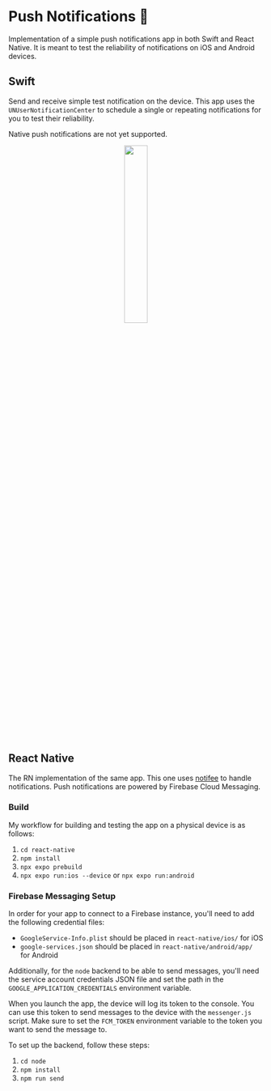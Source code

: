 # Push Notifications 🔔

Implementation of a simple push notifications app in both Swift and React Native. It is meant to test the reliability of notifications on iOS and Android devices.

## Swift

Send and receive simple test notification on the device. This app uses the `UNUserNotificationCenter` to schedule a single or repeating notifications for you to test their reliability.

Native push notifications are not yet supported.

<p align="center">
  <img src="https://github.com/Kajatin/notification-tester/assets/33018844/76638b1e-3d54-4f2f-bf47-05192a801b62" width="30%">
</p>

## React Native

The RN implementation of the same app. This one uses [notifee](https://notifee.app/) to handle notifications.
Push notifications are powered by Firebase Cloud Messaging.

### Build

My workflow for building and testing the app on a physical device is as follows:

1. `cd react-native`
1. `npm install`
1. `npx expo prebuild`
1. `npx expo run:ios --device` or `npx expo run:android`

### Firebase Messaging Setup

In order for your app to connect to a Firebase instance, you'll need to add the following
credential files:

* `GoogleService-Info.plist` should be placed in `react-native/ios/` for iOS
* `google-services.json` should be placed in `react-native/android/app/` for Android

Additionally, for the `node` backend to be able to send messages, you'll need the
service account credentials JSON file and set the path in the `GOOGLE_APPLICATION_CREDENTIALS`
environment variable.

When you launch the app, the device will log its token to the console. You can use this token
to send messages to the device with the `messenger.js` script. Make sure to set the
`FCM_TOKEN` environment variable to the token you want to send the message to.

To set up the backend, follow these steps:

1. `cd node`
1. `npm install`
1. `npm run send`
